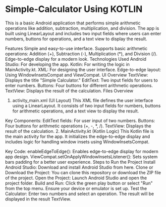 # Simple-Calculator Using KOTLIN
This is a basic Android application that performs simple arithmetic operations like addition, subtraction, multiplication, and division. The app is built using LinearLayout and includes two input fields where users can enter numbers, buttons for operations, and a text view to display the result.

Features
Simple and easy-to-use interface.
Supports basic arithmetic operations: Addition (+), Subtraction (-), Multiplication (*), and Division (/).
Edge-to-edge display for a modern look.
Technologies Used
Android Studio: For developing the app.
Kotlin: For writing the logic in MainActivity.kt.
XML: For designing the user interface.
Edge-to-edge layout: Using WindowInsetsCompat and ViewCompat.
UI Overview
TextView: Displays the title "Simple Calculator."
EditText: Two input fields for users to enter numbers.
Buttons: Four buttons for different arithmetic operations.
TextView: Displays the result of the calculation.
Files Overview
1. activity_main.xml (UI Layout)
This XML file defines the user interface using a LinearLayout. It consists of two input fields for numbers, buttons for arithmetic operations, and a text view to display the result.

Key Components:
EditText fields: For user input of two numbers.
Buttons: Four buttons for arithmetic operations (+, -, *, /).
TextView: Displays the result of the calculation.
2. MainActivity.kt (Kotlin Logic)
This Kotlin file is the main activity for the app. It initializes the edge-to-edge display and includes logic for handling window insets using WindowInsetsCompat.

Key Code:
enableEdgeToEdge(): Enables edge-to-edge display for modern app design.
ViewCompat.setOnApplyWindowInsetsListener(): Sets system bars padding for a better user experience.
Steps to Run the Project
Install Android Studio: Download and install Android Studio from here.
Clone or Download the Project: You can clone this repository or download the ZIP file of the project.
Open the Project: Launch Android Studio and open the project folder.
Build and Run: Click the green play button or select "Run" from the top menu. Ensure your device or emulator is set up.
Test the Calculator: Enter two numbers and select an operation. The result will be displayed in the result TextView.
